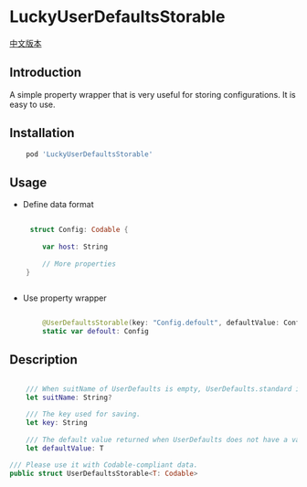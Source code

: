 # LuckyUserDefaultsStorable


[中文版本](README_CN.md)


## Introduction

A simple property wrapper that is very useful for storing configurations. It is easy to use.


## Installation

```ruby
    pod 'LuckyUserDefaultsStorable'
```

## Usage

* Define data format

```swift
    
     struct Config: Codable {
    
        var host: String
        
        // More properties
    }
    
```

* Use property wrapper

```swift

        @UserDefaultsStorable(key: "Config.defoult", defaultValue: Config(host: "https://www.google.com"))
        static var defoult: Config
```

## Description

```swift

    /// When suitName of UserDefaults is empty, UserDefaults.standard is used.
    let suitName: String?
    
    /// The key used for saving.
    let key: String
    
    /// The default value returned when UserDefaults does not have a value.
    let defaultValue: T

```

```swift
/// Please use it with Codable-compliant data.
public struct UserDefaultsStorable<T: Codable>
```


